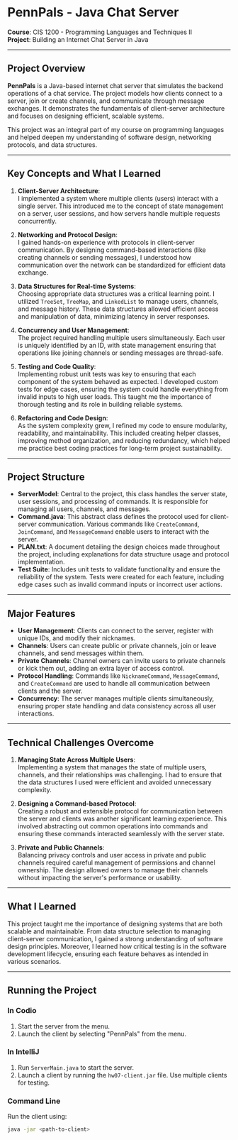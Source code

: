 # PennPals - Java Chat Server

**Course**: CIS 1200 - Programming Languages and Techniques II  
**Project**: Building an Internet Chat Server in Java

---

## Project Overview

**PennPals** is a Java-based internet chat server that simulates the backend operations of a chat service. The project models how clients connect to a server, join or create channels, and communicate through message exchanges. It demonstrates the fundamentals of client-server architecture and focuses on designing efficient, scalable systems.

This project was an integral part of my course on programming languages and helped deepen my understanding of software design, networking protocols, and data structures.

---

## Key Concepts and What I Learned

1. **Client-Server Architecture**:  
   I implemented a system where multiple clients (users) interact with a single server. This introduced me to the concept of state management on a server, user sessions, and how servers handle multiple requests concurrently.
   
2. **Networking and Protocol Design**:  
   I gained hands-on experience with protocols in client-server communication. By designing command-based interactions (like creating channels or sending messages), I understood how communication over the network can be standardized for efficient data exchange.

3. **Data Structures for Real-time Systems**:  
   Choosing appropriate data structures was a critical learning point. I utilized `TreeSet`, `TreeMap`, and `LinkedList` to manage users, channels, and message history. These data structures allowed efficient access and manipulation of data, minimizing latency in server responses.

4. **Concurrency and User Management**:  
   The project required handling multiple users simultaneously. Each user is uniquely identified by an ID, with state management ensuring that operations like joining channels or sending messages are thread-safe.

5. **Testing and Code Quality**:  
   Implementing robust unit tests was key to ensuring that each component of the system behaved as expected. I developed custom tests for edge cases, ensuring the system could handle everything from invalid inputs to high user loads. This taught me the importance of thorough testing and its role in building reliable systems.

6. **Refactoring and Code Design**:  
   As the system complexity grew, I refined my code to ensure modularity, readability, and maintainability. This included creating helper classes, improving method organization, and reducing redundancy, which helped me practice best coding practices for long-term project sustainability.

---

## Project Structure

- **ServerModel**: Central to the project, this class handles the server state, user sessions, and processing of commands. It is responsible for managing all users, channels, and messages.
- **Command.java**: This abstract class defines the protocol used for client-server communication. Various commands like `CreateCommand`, `JoinCommand`, and `MessageCommand` enable users to interact with the server.
- **PLAN.txt**: A document detailing the design choices made throughout the project, including explanations for data structure usage and protocol implementation.
- **Test Suite**: Includes unit tests to validate functionality and ensure the reliability of the system. Tests were created for each feature, including edge cases such as invalid command inputs or incorrect user actions.

---

## Major Features

- **User Management**: Clients can connect to the server, register with unique IDs, and modify their nicknames.
- **Channels**: Users can create public or private channels, join or leave channels, and send messages within them.
- **Private Channels**: Channel owners can invite users to private channels or kick them out, adding an extra layer of access control.
- **Protocol Handling**: Commands like `NicknameCommand`, `MessageCommand`, and `CreateCommand` are used to handle all communication between clients and the server.
- **Concurrency**: The server manages multiple clients simultaneously, ensuring proper state handling and data consistency across all user interactions.

---

## Technical Challenges Overcome

1. **Managing State Across Multiple Users**:  
   Implementing a system that manages the state of multiple users, channels, and their relationships was challenging. I had to ensure that the data structures I used were efficient and avoided unnecessary complexity.

2. **Designing a Command-based Protocol**:  
   Creating a robust and extensible protocol for communication between the server and clients was another significant learning experience. This involved abstracting out common operations into commands and ensuring these commands interacted seamlessly with the server state.

3. **Private and Public Channels**:  
   Balancing privacy controls and user access in private and public channels required careful management of permissions and channel ownership. The design allowed owners to manage their channels without impacting the server's performance or usability.

---

## What I Learned

This project taught me the importance of designing systems that are both scalable and maintainable. From data structure selection to managing client-server communication, I gained a strong understanding of software design principles. Moreover, I learned how critical testing is in the software development lifecycle, ensuring each feature behaves as intended in various scenarios. 

---

## Running the Project

### In Codio
1. Start the server from the menu.
2. Launch the client by selecting "PennPals" from the menu.

### In IntelliJ
1. Run `ServerMain.java` to start the server.
2. Launch a client by running the `hw07-client.jar` file. Use multiple clients for testing.

### Command Line
Run the client using:
```bash
java -jar <path-to-client>
